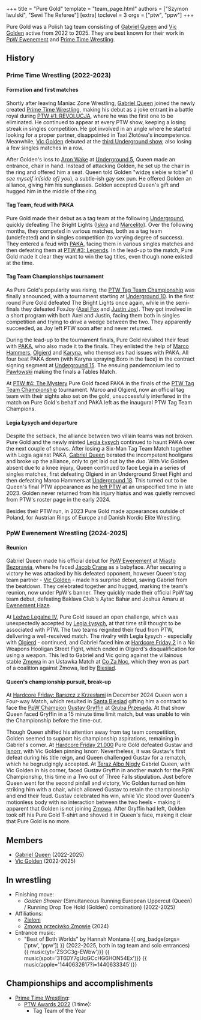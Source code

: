 +++
title = "Pure Gold"
template = "team_page.html"
authors = ["Szymon Iwulski", "Sewi The Referee"]
[extra]
toclevel = 3
orgs = ["ptw", "ppw"]
+++

Pure Gold was a Polish tag team consisting of [Gabriel Queen](@/w/gabriel-queen.md) and [Vic Golden](@/w/vic-golden.md) active from 2022 to 2025. They are best known for their work in [PpW Ewenement](@/o/ppw.md) and [Prime Time Wrestling](@/o/ptw.md).

## History

### Prime Time Wrestling (2022-2023)

#### Formation and first matches

Shortly after leaving Maniac Zone Wrestling, [Gabriel Queen](@/w/gabriel-queen.md) joined the newly created [Prime Time Wrestling](@/o/ptw.md), making his debut as a joke entrant in a battle royal during [PTW #1: REVOLUCJA](@/e/ptw/2021-10-09-ptw-1-revolucja.md), where he was the first one to be eliminated. 
He continued to appear at every PTW show, keeping a losing streak in singles competition. He got involved in an angle where he started looking for a proper partner, disappointed in Taxi Złotówa's incompetence. 
Meanwhile, [Vic Golden](@/w/vic-golden.md) debuted at the [third Underground show](@/e/ptw/2022-03-27-ptw-underground-3.md), also losing a few singles matches in a row. 

After Golden's loss to [Aron Wake](@/w/aron-wake.md) at [Underground 5](@/e/ptw/2022-05-29-ptw-underground-5.md), Queen made an entrance, chair in hand. Instead of attacking Golden, he set up the chair in the ring and offered him a seat. Queen told Golden "widzę siebie w tobie" (_I see myself in[side of] you_), a subtle-ish gay sex pun. He offered Golden an alliance, giving him his sunglasses. Golden accepted Queen's gift and hugged him in the middle of the ring.

#### Tag Team, feud with PAKA

Pure Gold made their debut as a tag team at the following [Underground](@/e/ptw/2022-06-26-ptw-underground-6.md), quickly defeating The Bright Lights ([Iskra](@/w/iskra.md) and [Marcelito](@/w/marcelito.md)). 
Over the following months, they competed in various matches, both as a tag team (undefeated) and in singles competition (to varying degree of success).
They entered a feud with [PAKA](@/tt/paka.md), facing them in various singles matches and then defeating them at [PTW #3: Legends](@/e/ptw/2022-11-26-ptw-3-legends.md). In the lead-up to the match, Pure Gold made it clear they want to win the tag titles, even though none existed at the time.

#### Tag Team Championships tournament

As Pure Gold's popularity was rising, the [PTW Tag Team Championship](@/c/ptw-tag-team-championship.md) was finally announced, with a tournament starting at [Underground 10](@/e/ptw/2023-01-28-ptw-underground-10.md). In the first round Pure Gold defeated The Bright Lights once again, while in the semi-finals they defeated FoxJoy ([Axel Fox](@/w/axel-fox.md) and [Justin Joy](@/w/justin-joy.md)). They got involved in a short program with both Axel and Justin, facing them both in singles competition and trying to drive a wedge between the two. They apparently succeeded, as Joy left PTW soon after and never returned.

During the lead-up to the tournament finals, Pure Gold revisited their feud with [PAKA](@/tt/paka.md), who also made it to the finals.
They enlisted the help of [Marco Hammers](@/w/marco-hammers.md), [Olgierd](@/w/olgierd.md) and [Karyna](@/w/karyna.md), who themselves had issues with PAKA. All four beat PAKA down (with Karyna spraying Boro in the face) in the contract signing segment at [Underground 15](@/e/ptw/2023-05-28-ptw-underground-15.md). The ensuing pandemonium led to [Pawłowski](@/w/pan-pawlowski.md) making the finals a Tables Match.

At [PTW #4: The Mystery](@/e/ptw/2023-06-25-ptw-4-mystery.md) Pure Gold faced PAKA in the finals of the [PTW Tag Team Championship](@/c/ptw-tag-team-championship.md) tournament. Marco and Olgierd, now an official tag team with their sights also set on the gold, unsuccessfully interfered in the match on Pure Gold's behalf and PAKA left as the inaugural PTW Tag Team Champions.

#### Legia Łysych and departure

Despite the setback, the alliance between two villain teams was not broken. Pure Gold and the newly minted [Legia Łysych](@/tt/legia-lysych.md) continued to haunt PAKA over the next couple of shows.
After losing a Six-Man Tag Team Match together with Legia against PAKA, [Gabriel Queen](@/w/gabriel-queen.md) berated the incompetent hooligans and broke up the alliance, only to get laid out by the duo.
With Vic Golden absent due to a knee injury, Queen continued to face Legia in a series of singles matches, first defeating Olgierd in an Underground Street Fight and then defeating Marco Hammers at [Underground 18](@/e/ptw/2023-10-01-ptw-underground-18.md). This turned out to be Queen's final PTW appearance as he [left PTW](@/a/ptw-exits.md) at an unspecified time in late 2023.
Golden never returned from his injury hiatus and was quietly removed from PTW's roster page in the early 2024.

Besides their PTW run, in 2023 Pure Gold made appearances outside of Poland, for Austrian Rings of Europe and Danish Nordic Elite Wrestling.

### PpW Ewenement Wrestling (2024-2025)

#### Reunion

Gabriel Queen made his official debut for [PpW Ewenement](@/o/ppw.md) at [Miasto Bezprawia](@/e/ppw/2024-02-10-ppw-miasto-bezprawia.md), where he faced [Jacob Crane](@/w/jacob-crane.md) as a babyface.
After securing a victory he was attacked by his defeated opponent, however Queen's tag team partner - [Vic Golden](@/w/vic-golden.md) - made his surprise debut, saving Gabriel from the beatdown. They celebrated together and hugged, marking the team's reunion, now under PpW's banner.
They quickly made their official PpW tag team debut, defeating Baklava Club's Aytac Bahar and Joshua Amaru at [Ewenement Haze](@/e/ppw/2024-04-20-ppw-ewenement-haze.md).

At [Ledwo Legalne IV](@/e/ppw/2024-06-08-ppw-ledwo-legalne-4.md), Pure Gold issued an open challenge, which was unexpectedly accepted by [Legia Łysych](@/tt/legia-lysych.md), at that time still thought to be associated with PTW. The two teams reignited their feud from PTW, delivering a well-received match.
The rivalry with Legia Łysych - especially with [Olgierd](@/w/olgierd.md) - continued, and Gabriel faced him at [Hardcore Friday 2](@/e/ppw/2024-09-20-ppw-hardcore-friday-2.md) in a No Weapons Hooligan Street Fight, which ended in Olgierd's disqualification for using a weapon.
This led to Gabriel and Vic going against the villainous stable [Zmowa](@/tt/zmowa.md) in an Ustawka Match at [Co Za Noc](@/e/ppw/2024-10-26-ppw-co-za-noc.md), which they won as part of a coalition against Zmowa, led by [Biesiad](@/w/biesiad.md).

#### Queen's championship pursuit, break-up

At [Hardcore Friday: Barszcz z Krzesłami](@/e/ppw/2024-12-06-ppw-hardcore-friday-barszcz-z-krzeslami.md) in December 2024 Queen won a Four-way Match, which resulted in [Santa Biesiad](@/w/biesiad.md) gifting him a contract to face the [PpW Champion](@/c/ppw-championship.md) [Gustav Gryffin](@/w/gustav-gryffin.md) at [Gruba Przesada](@/e/ppw/2025-01-25-ppw-gruba-przesada.md). 
At that show Queen faced Gryffin in a 15 minute time limit match, but was unable to win the Championship before the time-out.

Though Queen shifted his attention away from tag team competition, Golden seemed to support his championship aspirations, remaining in Gabriel's corner.
At [Hardcore Friday 21.000](@/e/ppw/2025-02-21-ppw-hardcore-friday.md) Pure Gold defeated Gustav and [Isnorr](@/w/isnorr.md), with Vic Golden pinning Isnorr. Nevertheless, it was Gustav's first defeat during his title reign, and Queen challenged Gustav for a rematch, which he begrudgingly accepted.
At [Teraz Albo Nigdy](@/e/ppw/2025-03-15-ppw-teraz-albo-nigdy.md) Gabriel Queen, with Vic Golden in his corner, faced Gustav Gryffin in another match for the PpW Championship, this time in a Two out of Three Falls stipulation.
Just before Queen went for the second pinfall and victory, Vic Golden turned on him striking him with a chair, which allowed Gustav to retain the championship and end their feud. Gustav celebrated his win, while Vic stood over Queen's motionless body with no interaction between the two heels - making it apparent that Golden is not joining [Zmowa](@/tt/zmowa.md). After Gryffin had left, Golden took off his Pure Gold T-shirt and shoved it in Queen's face, making it clear that Pure Gold is no more.

## Members

* [Gabriel Queen](@/w/gabriel-queen.md) (2022-2025)
* [Vic Golden](@/w/vic-golden.md) (2022-2025)

## In wrestling

* Finishing move:
  - _Golden Shower_ (Simultaneous Running European Uppercut (Queen) / Running Drop Toe Hold (Golden) combination) (2022-2025)
* Affiliations:
  - [Zieloni](@/tt/zieloni.md) 
  - [Zmowa przeciwko Zmowie](@/tt/zmowa.md) (2024)
* Entrance music:
  - "Best of Both Worlds" by Hannah Montana
 {{ org_badge(orgs=['ptw', 'ppw']) }} (2022-2025, both in tag team and solo entrances)<br>
 {{ music(yt='ZSGC3g-EWbw')}}
 {{ music(spot='3T6DY7gUqGCcHG6HON54Ex')}}
 {{ music(apple='1440632617?i=1440633345')}}

## Championships and accomplishments

* [Prime Time Wrestling](@/o/ptw.md):
  - [PTW Awards 2022](@/a/ptw-awards-2022.md) (1 time):
    * Tag Team of the Year
  
